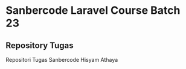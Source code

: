 <h1>Sanbercode Laravel Course Batch 23</h1>
<h2>Repository Tugas</h2>

Repositori Tugas Sanbercode Hisyam Athaya
